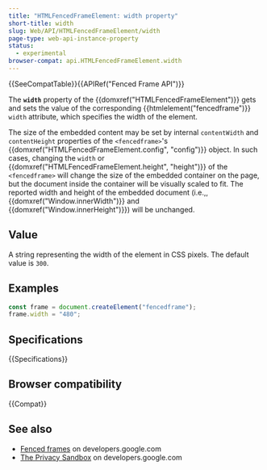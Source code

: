 ```yaml
---
title: "HTMLFencedFrameElement: width property"
short-title: width
slug: Web/API/HTMLFencedFrameElement/width
page-type: web-api-instance-property
status:
  - experimental
browser-compat: api.HTMLFencedFrameElement.width
---
```


{{SeeCompatTable}}{{APIRef("Fenced Frame API")}}

The **`width`** property of the {{domxref("HTMLFencedFrameElement")}} gets and sets the value of the corresponding {{htmlelement("fencedframe")}} `width` attribute, which specifies the width of the element.

The size of the embedded content may be set by internal `contentWidth` and `contentHeight` properties of the `<fencedframe>`'s {{domxref("HTMLFencedFrameElement.config", "config")}} object. In such cases, changing the `width` or {{domxref("HTMLFencedFrameElement.height", "height")}} of the `<fencedframe>` will change the size of the embedded container on the page, but the document inside the container will be visually scaled to fit. The reported width and height of the embedded document (i.e.,, {{domxref("Window.innerWidth")}} and {{domxref("Window.innerHeight")}}) will be unchanged.

## Value

A string representing the width of the element in CSS pixels. The default value is `300`.

## Examples

```js
const frame = document.createElement("fencedframe");
frame.width = "480";
```

## Specifications

{{Specifications}}

## Browser compatibility

{{Compat}}

## See also

- [Fenced frames](https://developers.google.com/privacy-sandbox/private-advertising/fenced-frame) on developers.google.com
- [The Privacy Sandbox](https://developers.google.com/privacy-sandbox) on developers.google.com
